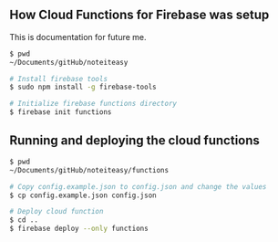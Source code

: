 ## How Cloud Functions for Firebase was setup

This is documentation for future me.

```sh
$ pwd
~/Documents/gitHub/noteiteasy

# Install firebase tools
$ sudo npm install -g firebase-tools

# Initialize firebase functions directory
$ firebase init functions
```

## Running and deploying the cloud functions

```sh
$ pwd
~/Documents/gitHub/noteiteasy/functions

# Copy config.example.json to config.json and change the values
$ cp config.example.json config.json

# Deploy cloud function
$ cd ..
$ firebase deploy --only functions
```
